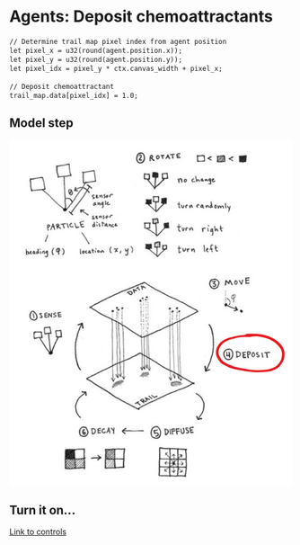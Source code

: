 # Agents: Deposit chemoattractants

```wgsl
// Determine trail map pixel index from agent position
let pixel_x = u32(round(agent.position.x));
let pixel_y = u32(round(agent.position.y));
let pixel_idx = pixel_y * ctx.canvas_width + pixel_x;

// Deposit chemoattractant
trail_map.data[pixel_idx] = 1.0;
```

## Model step

![Model](./images/algorithm_deposit.jpg)

## Turn it on...

[Link to controls](http://127.0.0.1:8080/presentation/particlemodel)
